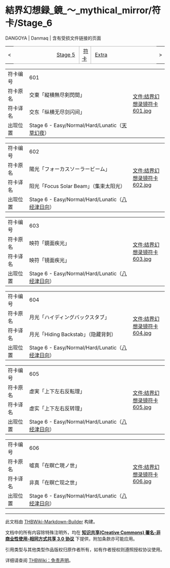 # 結界幻想録_鏡_～_mythical_mirror/符卡/Stage_6

<!-- source html: G:\repos\THBWiki-Markdown-Builder\THBWikiMarkdown\Temp\main\9\99\ns0%3A%E7%B5%90%E7%95%8C%E5%B9%BB%E6%83%B3%E9%8C%B2_%E9%8F%A1_%EF%BD%9E_mythical_mirror%2F%E7%AC%A6%E5%8D%A1%2FStage_6.html -->

DANGOYA | Danmaq | 含有受损文件链接的页面

<center>

<table>
<tbody><tr>
<td>&lt;
</td>
<td style="border-top: 1px solid #aaaaaa; border-bottom: 1px solid #aaaaaa; width: 50%; text-align: right"><a href="./結界幻想録_鏡_～_mythical_mirror-符卡-Stage_5.md" title="結界幻想録 鏡 ～ mythical mirror/符卡/Stage 5">Stage 5</a>&#160;
</td>
<td style="text-align: center; border-left: 1px solid #aaaaaa; border-right: 1px solid #aaaaaa; border-top: 1px solid #aaaaaa; border-bottom: 1px solid #aaaaaa;">&#160;<a href="./結界幻想録_鏡_～_mythical_mirror-符卡.md" title="結界幻想録 鏡 ～ mythical mirror/符卡">符卡</a>&#160;
</td>
<td style="border-top: 1px solid #aaaaaa; border-bottom: 1px solid #aaaaaa; width: 50%; text-align: left">&#160;<a href="./結界幻想録_鏡_～_mythical_mirror-符卡-Extra.md" title="結界幻想録 鏡 ～ mythical mirror/符卡/Extra">Extra</a>
</td>
<td>&gt;
</td></tr></tbody></table>

  
</center>
  
  

  


<table>
<tbody><tr><td width="80">符卡编号</td><td width="400">601</td><td rowspan="4" width="120"><a href="/index.php?title=%E7%89%B9%E6%AE%8A:%E4%B8%8A%E4%BC%A0%E6%96%87%E4%BB%B6&amp;wpDestFile=%E7%BB%93%E7%95%8C%E5%B9%BB%E6%83%B3%E5%BD%95%E9%95%9C%E7%AC%A6%E5%8D%A1601.jpg" class="new" title="文件:结界幻想录镜符卡601.jpg">文件:结界幻想录镜符卡601.jpg</a></td></tr>
<tr><td>符卡原名</td><td>交東「縦横無尽剣閃間」</td></tr><tr><td>符卡译名</td><td>交东「纵横无尽剑闪间」</td></tr><tr><td>出现位置</td><td>Stage 6 - Easy/Normal/Hard/Lunatic（<a href="/index.php?title=%E5%A4%A9%E8%8D%89%E5%B9%BB%E5%A4%9C&amp;action=edit&amp;redlink=1" class="new" title="天草幻夜（页面不存在）">天草幻夜</a>）</td></tr></tbody></table>



<table>
<tbody><tr><td width="80">符卡编号</td><td width="400">602</td><td rowspan="4" width="120"><a href="/index.php?title=%E7%89%B9%E6%AE%8A:%E4%B8%8A%E4%BC%A0%E6%96%87%E4%BB%B6&amp;wpDestFile=%E7%BB%93%E7%95%8C%E5%B9%BB%E6%83%B3%E5%BD%95%E9%95%9C%E7%AC%A6%E5%8D%A1602.jpg" class="new" title="文件:结界幻想录镜符卡602.jpg">文件:结界幻想录镜符卡602.jpg</a></td></tr>
<tr><td>符卡原名</td><td>陽光「フォーカスソーラービーム」</td></tr><tr><td>符卡译名</td><td>阳光「Focus Solar Beam」（集束太阳光）</td></tr><tr><td>出现位置</td><td>Stage 6 - Easy/Normal/Hard/Lunatic（<a href="/index.php?title=%E5%85%AB%E7%BB%8F%E6%B4%A5%E6%97%A5%E5%90%91&amp;action=edit&amp;redlink=1" class="new" title="八经津日向（页面不存在）">八经津日向</a>）</td></tr></tbody></table>



<table>
<tbody><tr><td width="80">符卡编号</td><td width="400">603</td><td rowspan="4" width="120"><a href="/index.php?title=%E7%89%B9%E6%AE%8A:%E4%B8%8A%E4%BC%A0%E6%96%87%E4%BB%B6&amp;wpDestFile=%E7%BB%93%E7%95%8C%E5%B9%BB%E6%83%B3%E5%BD%95%E9%95%9C%E7%AC%A6%E5%8D%A1603.jpg" class="new" title="文件:结界幻想录镜符卡603.jpg">文件:结界幻想录镜符卡603.jpg</a></td></tr>
<tr><td>符卡原名</td><td>映符「鏡面疾光」</td></tr><tr><td>符卡译名</td><td>映符「镜面疾光」</td></tr><tr><td>出现位置</td><td>Stage 6 - Easy/Normal/Hard/Lunatic（<a href="/index.php?title=%E5%85%AB%E7%BB%8F%E6%B4%A5%E6%97%A5%E5%90%91&amp;action=edit&amp;redlink=1" class="new" title="八经津日向（页面不存在）">八经津日向</a>）</td></tr></tbody></table>



<table>
<tbody><tr><td width="80">符卡编号</td><td width="400">604</td><td rowspan="4" width="120"><a href="/index.php?title=%E7%89%B9%E6%AE%8A:%E4%B8%8A%E4%BC%A0%E6%96%87%E4%BB%B6&amp;wpDestFile=%E7%BB%93%E7%95%8C%E5%B9%BB%E6%83%B3%E5%BD%95%E9%95%9C%E7%AC%A6%E5%8D%A1604.jpg" class="new" title="文件:结界幻想录镜符卡604.jpg">文件:结界幻想录镜符卡604.jpg</a></td></tr>
<tr><td>符卡原名</td><td>月光「ハイディングバックスタブ」</td></tr><tr><td>符卡译名</td><td>月光「Hiding Backstab」（隐藏背刺）</td></tr><tr><td>出现位置</td><td>Stage 6 - Easy/Normal/Hard/Lunatic（<a href="/index.php?title=%E5%85%AB%E7%BB%8F%E6%B4%A5%E6%97%A5%E5%90%91&amp;action=edit&amp;redlink=1" class="new" title="八经津日向（页面不存在）">八经津日向</a>）</td></tr></tbody></table>



<table>
<tbody><tr><td width="80">符卡编号</td><td width="400">605</td><td rowspan="4" width="120"><a href="/index.php?title=%E7%89%B9%E6%AE%8A:%E4%B8%8A%E4%BC%A0%E6%96%87%E4%BB%B6&amp;wpDestFile=%E7%BB%93%E7%95%8C%E5%B9%BB%E6%83%B3%E5%BD%95%E9%95%9C%E7%AC%A6%E5%8D%A1605.jpg" class="new" title="文件:结界幻想录镜符卡605.jpg">文件:结界幻想录镜符卡605.jpg</a></td></tr>
<tr><td>符卡原名</td><td>虚実「上下左右反転理」</td></tr><tr><td>符卡译名</td><td>虚实「上下左右反转理」</td></tr><tr><td>出现位置</td><td>Stage 6 - Easy/Normal/Hard/Lunatic（<a href="/index.php?title=%E5%85%AB%E7%BB%8F%E6%B4%A5%E6%97%A5%E5%90%91&amp;action=edit&amp;redlink=1" class="new" title="八经津日向（页面不存在）">八经津日向</a>）</td></tr></tbody></table>



<table>
<tbody><tr><td width="80">符卡编号</td><td width="400">606</td><td rowspan="4" width="120"><a href="/index.php?title=%E7%89%B9%E6%AE%8A:%E4%B8%8A%E4%BC%A0%E6%96%87%E4%BB%B6&amp;wpDestFile=%E7%BB%93%E7%95%8C%E5%B9%BB%E6%83%B3%E5%BD%95%E9%95%9C%E7%AC%A6%E5%8D%A1606.jpg" class="new" title="文件:结界幻想录镜符卡606.jpg">文件:结界幻想录镜符卡606.jpg</a></td></tr>
<tr><td>符卡原名</td><td>嘘真「在瞑亡現ノ世」</td></tr><tr><td>符卡译名</td><td>非真「在瞑亡现之世」</td></tr><tr><td>出现位置</td><td>Stage 6 - Easy/Normal/Hard/Lunatic（<a href="/index.php?title=%E5%85%AB%E7%BB%8F%E6%B4%A5%E6%97%A5%E5%90%91&amp;action=edit&amp;redlink=1" class="new" title="八经津日向（页面不存在）">八经津日向</a>）</td></tr></tbody></table>






---

此文档由 [THBWiki-Markdown-Builder](https://github.com/Delsin-Yu/THBWiki-Markdown-Builder) 构建。

文档中的所有内容除特殊注明外，均在 [**知识共享(Creative Commons) 署名-非商业性使用-相同方式共享 3.0 协议**](https://creativecommons.org/licenses/by-sa/3.0/deed.zh-hans) 下提供，附加条款亦可能应用。

引用类型与其他类型作品版权归原作者所有，如有作者授权则遵照授权协议使用。

详细请查阅 [THBWiki：免责声明](https://thbwiki.cc/THBWiki:%E5%85%8D%E8%B4%A3%E5%A3%B0%E6%98%8E)。

